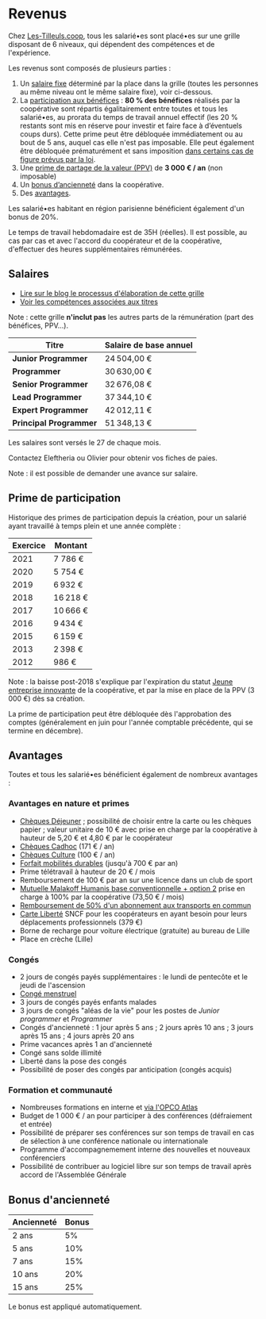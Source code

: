 # Revenus

Chez [Les-Tilleuls.coop](https://les-tilleuls.coop), tous les salarié•es sont placé•es sur une grille disposant de 6 niveaux, qui dépendent des compétences et de l'expérience.

Les revenus sont composés de plusieurs parties :

1. Un [salaire fixe](#salaires) déterminé par la place dans la grille (toutes les personnes au même niveau ont le même salaire fixe), voir ci-dessous.
2. La [participation aux bénéfices](#prime-de-participation) : **80 % des bénéfices** réalisés par la coopérative sont répartis égalitairement entre toutes et tous les salarié•es, au prorata du temps de travail annuel effectif (les 20 % restants sont mis en réserve pour investir et faire face à d’éventuels coups durs). Cette prime peut être débloquée immédiatement ou au bout de 5 ans, auquel cas elle n'est pas imposable. Elle peut également être débloquée prématurément et sans imposition [dans certains cas de figure prévus par la loi](https://www.service-public.fr/particuliers/vosdroits/F31622).
3. Une [prime de partage de la valeur (PPV)](https://www.service-public.fr/particuliers/vosdroits/F35235) de **3 000 € / an** (non imposable)
4. Un [bonus d’ancienneté](#bonus-dancienneté) dans la coopérative.
5. Des [avantages](#avantages).

Les salarié•es habitant en région parisienne bénéficient également d'un bonus de 20%.

Le temps de travail hebdomadaire est de 35H (réelles).
Il est possible, au cas par cas et avec l'accord du coopérateur et de la coopérative, d'effectuer des heures supplémentaires rémunérées.

## Salaires

* [Lire sur le blog le processus d'élaboration de cette grille](https://les-tilleuls.coop/blog/grille-salariale-a-vote)
* [Voir les compétences associées aux titres](../titles/README.md)

Note : cette grille **n'inclut pas** les autres parts de la rémunération (part des bénéfices, PPV...).

| **Titre**                | **Salaire de base annuel** |
|--------------------------|----------------------------|
| **Junior Programmer**    | 24 504,00 €                |
| **Programmer**           | 30 630,00 €                |
| **Senior Programmer**    | 32 676,08 €                |
| **Lead Programmer**      | 37 344,10 €                |
| **Expert Programmer**    | 42 012,11 €                |
| **Principal Programmer** | 51 348,13 €                |

Les salaires sont versés le 27 de chaque mois.

Contactez Eleftheria ou Olivier pour obtenir vos fiches de paies.

Note : il est possible de demander une avance sur salaire.

## Prime de participation

Historique des primes de participation depuis la création, pour un salarié ayant travaillé à temps plein et une année complète :

| **Exercice** | **Montant** |
|--------------|-------------|
| 2021         | 7 786 €     |
| 2020         | 5 754 €     |
| 2019         | 6 932 €     |
| 2018         | 16 218 €    |
| 2017         | 10 666 €    |
| 2016         | 9 434 €     |
| 2015         | 6 159 €     |
| 2013         | 2 398 €     |
| 2012         | 986 €       |

Note : la baisse post-2018 s'explique par l'expiration du statut [Jeune entreprise innovante](https://entreprendre.service-public.fr/vosdroits/F31188) de la coopérative, et par la mise en place de la PPV (3 000 €) dès sa création.

La prime de participation peut être débloquée dès l'approbation des comptes (généralement en juin pour l'année comptable précédente, qui se termine en décembre).

## Avantages

Toutes et tous les salarié•es bénéficient également de nombreux avantages :

### Avantages en nature et primes

* [Chèques Déjeuner](https://up.coop/updejeuner/utilisateurs) ; possibilité de choisir entre la carte ou les chèques papier ; valeur unitaire de 10 € avec prise en charge par la coopérative à hauteur de 5,20 € et 4,80 € par le coopérateur
* [Chèques Cadhoc](https://boutiques.cheque-cadhoc.fr/) (171 € / an)
* [Chèques Culture](https://up.coop/cheque-culture/utiliser-cheque-culture/) (100 € / an)
* [Forfait mobilités durables](https://www.ecologie.gouv.fr/faq-forfait-mobilites-durables-fmd) (jusqu'à 700 € par an)
* Prime télétravail à hauteur de 20 € / mois
* Remboursement de 100 € par an sur une licence dans un club de sport
* [Mutuelle Malakoff Humanis base conventionnelle + option 2](https://www.malakoffhumanis.com/entreprises/conventions-collectives-nationales/bureaux-etudes-techniques/) prise en charge à 100% par la coopérative (73,50 € / mois)
* [Remboursement de 50% d'un abonnement aux transports en commun](https://www.service-public.fr/particuliers/vosdroits/F19846)
* [Carte Liberté](https://www.sncf.com/fr/offre-voyageurs/offres-entreprises/carte-liberte-la-carte-adaptee-aux-professionnels) SNCF pour les coopérateurs en ayant besoin pour leurs déplacements professionnels (379 €)
* Borne de recharge pour voiture électrique (gratuite) au bureau de Lille
* Place en crèche (Lille)

### Congés

* 2 jours de congés payés supplémentaires : le lundi de pentecôte et le jeudi de l'ascension
* [Congé menstruel](https://les-tilleuls.coop/blog/conge-menstruel)
* 3 jours de congés payés enfants malades
* 3 jours de congés "aléas de la vie" pour les postes de *Junior programmer* et *Programmer*
* Congés d'ancienneté : 1 jour après 5 ans ; 2 jours après 10 ans ; 3 jours après 15 ans ; 4 jours après 20 ans
* Prime vacances après 1 an d'ancienneté
* Congé sans solde illimité
* Liberté dans la pose des congés
* Possibilité de poser des congés par anticipation (congés acquis)

### Formation et communauté

* Nombreuses formations en interne et [via l'OPCO Atlas](https://campus.opco-atlas.fr/branches/bureaux-etudes/1876)
* Budget de 1 000 € / an pour participer à des conférences (défraiement et entrée)
* Possibilité de préparer ses conférences sur son temps de travail en cas de sélection à une conférence nationale ou internationale
* Programme d'accompagnemement interne des nouvelles et nouveaux conférenciers
* Possibilité de contribuer au logiciel libre sur son temps de travail après accord de l'Assemblée Générale

## Bonus d'ancienneté

| **Ancienneté** | **Bonus** |
|----------------|-----------|
| 2 ans          | 5%        |
| 5 ans          | 10%       |
| 7 ans          | 15%       |
| 10 ans         | 20%       |
| 15 ans         | 25%       |

Le bonus est appliqué automatiquement.
